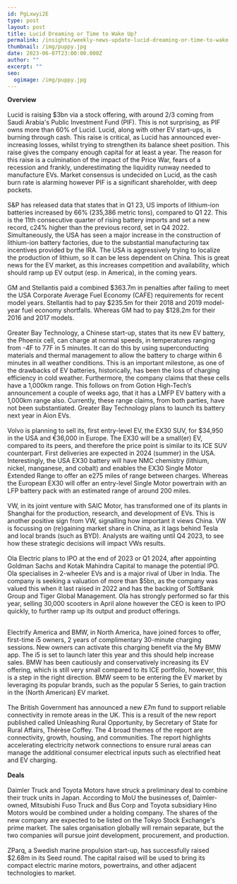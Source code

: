 ```yaml
---
id: PgLxwyi2E
type: post
layout: post
title: Lucid Dreaming or Time to Wake Up?
permalink: /insights/weekly-news-update-lucid-dreaming-or-time-to-wake-up/
thumbnail: /img/puppy.jpg
date: 2023-06-07T23:00:00.000Z
author: ""
excerpt: ""
seo:
  ogimage: /img/puppy.jpg
---
```

**O﻿verview**\
\
Lucid is raising $3bn via a stock offering, with around 2/3 coming from Saudi Arabia's Public Investment Fund (PIF). This is not surprising, as PIF owns more than 60% of Lucid. Lucid, along with other EV start-ups, is burning through cash. This raise is critical, as Lucid has announced ever-increasing losses, whilst trying to strengthen its balance sheet position. This raise gives the company enough capital for at least a year. The reason for this raise is a culmination of the impact of the Price War, fears of a recession and frankly, underestimating the liquidity runway needed to manufacture EVs. Market consensus is undecided on Lucid, as the cash burn rate is alarming however PIF is a significant shareholder, with deep pockets.\
\
S&P has released data that states that in Q1 23, US imports of lithium-ion batteries increased by 66% (235,386 metric tons), compared to Q1 22. This is the 11th consecutive quarter of rising battery imports and set a new record, c24% higher than the previous record, set in Q4 2022. Simultaneously, the USA has seen a major increase in the construction of lithium-ion battery factories, due to the substantial manufacturing tax incentives provided by the IRA. The USA is aggressively trying to localize the production of lithium, so it can be less dependent on China. This is great news for the EV market, as this increases competition and availability, which should ramp up EV output (esp. in America), in the coming years.\
\
GM and Stellantis paid a combined $363.7m in penalties after failing to meet the USA Corporate Average Fuel Economy (CAFE) requirements for recent model years. Stellantis had to pay $235.5m for their 2018 and 2019 model-year fuel economy shortfalls. Whereas GM had to pay $128.2m for their 2016 and 2017 models.\
\
Greater Bay Technology, a Chinese start-up, states that its new EV battery, the Phoenix cell, can charge at normal speeds, in temperatures ranging from -4F to 77F in 5 minutes. It can do this by using superconducting materials and thermal management to allow the battery to charge within 6 minutes in all weather conditions. This is an important milestone, as one of the drawbacks of EV batteries, historically, has been the loss of charging efficiency in cold weather. Furthermore, the company claims that these cells have a 1,000km range. This follows on from Gotion High-Tech’s announcement a couple of weeks ago, that it has a LMFP EV battery with a 1,000km range also. Currently, these range claims, from both parties, have not been substantiated. Greater Bay Technology plans to launch its battery next year in Aion EVs.\
\
Volvo is planning to sell its, first entry-level EV, the EX30 SUV, for $34,950 in the USA and €36,000 in Europe. The EX30 will be a small(er) EV, compared to its peers, and therefore the price point is similar to its ICE SUV counterpart. First deliveries are expected in 2024 (summer) in the USA. Interestingly, the USA EX30 battery will have NMC chemistry (lithium, nickel, manganese, and cobalt) and enables the EX30 Single Motor Extended Range to offer an e275 miles of range between charges. Whereas the European EX30 will offer an entry-level Single Motor powertrain with an LFP battery pack with an estimated range of around 200 miles.\
\
VW, in its joint venture with SAIC Motor, has transformed one of its plants in Shanghai for the production, research, and development of EVs. This is another positive sign from VW, signalling how important it views China. VW is focussing on (re)gaining market share in China, as it lags behind Tesla and local brands (such as BYD). Analysts are waiting until Q4 2023, to see how these strategic decisions will impact VWs results.\
\
Ola Electric plans to IPO at the end of 2023 or Q1 2024, after appointing Goldman Sachs and Kotak Mahindra Capital to manage the potential IPO. Ola specialises in 2-wheeler EVs and is a major rival of Uber in India. The company is seeking a valuation of more than $5bn, as the company was valued this when it last raised in 2022 and has the backing of SoftBank Group and Tiger Global Management. Ola has strongly performed so far this year, selling 30,000 scooters in April alone however the CEO is keen to IPO quickly, to further ramp up its output and product offerings.

\
Electrify America and BMW, in North America, have joined forces to offer, first-time i5 owners, 2 years of complimentary 30-minute charging sessions. New owners can activate this charging benefit via the My BMW app. The i5 is set to launch later this year and this should help increase sales. BMW has been cautiously and conservatively increasing its EV offering, which is still very small compared to its ICE portfolio, however, this is a step in the right direction. BMW seem to be entering the EV market by leveraging its popular brands, such as the popular 5 Series, to gain traction in the (North American) EV market.\
\
The British Government has announced a new £7m fund to support reliable connectivity in remote areas in the UK. This is a result of the new report published called Unleashing Rural Opportunity, by Secretary of State for Rural Affairs, Thérèse Coffey. The 4 broad themes of the report are connectivity, growth, housing, and communities. The report highlights accelerating electricity network connections to ensure rural areas can manage the additional consumer electrical inputs such as electrified heat and EV charging.\
\
**Deals**\
\
Daimler Truck and Toyota Motors have struck a preliminary deal to combine their truck units in Japan. According to MoU the businesses of, Daimler-owned, Mitsubishi Fuso Truck and Bus Corp and Toyota subsidiary Hino Motors would be combined under a holding company. The shares of the new company are expected to be listed on the Tokyo Stock Exchange's prime market. The sales organisation globally will remain separate, but the two companies will pursue joint development, procurement, and production.\
\
ZParq, a Swedish marine propulsion start-up, has successfully raised $2.68m in its Seed round. The capital raised will be used to bring its compact electric marine motors, powertrains, and other adjacent technologies to market.